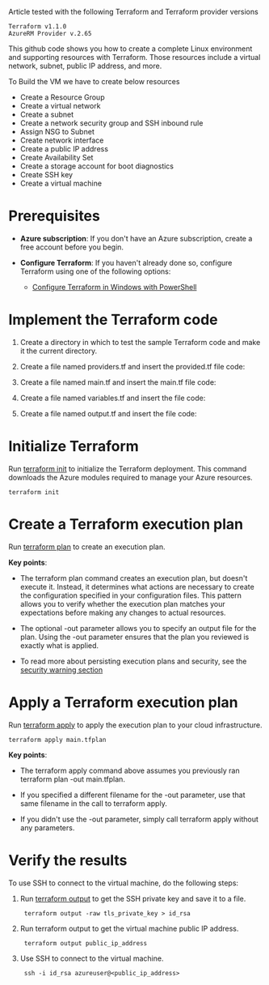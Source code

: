 Article tested with the following Terraform and Terraform provider versions

    Terraform v1.1.0
    AzureRM Provider v.2.65

This github code shows you how to create a complete Linux environment and supporting resources with Terraform. Those resources include a virtual network, subnet, public IP address, and more.

To Build the VM we have to create below resources

* Create a Resource Group
* Create a virtual network
* Create a subnet
* Create a network security group and SSH inbound rule
* Assign NSG to Subnet
* Create network interface
* Create a public IP address
* Create Availability Set
* Create a storage account for boot diagnostics
* Create SSH key
* Create a virtual machine

# Prerequisites

* <b>Azure subscription</b>: If you don't have an Azure subscription, create a free account before you begin.
* <b>Configure Terraform</b>: If you haven't already done so, configure Terraform using one of the following options:

    * [Configure Terraform in Windows with PowerShell](https://github.com/GhanshamMahajan/terraform-with-azure/blob/main/README.md)
    
# Implement the Terraform code

1. Create a directory in which to test the sample Terraform code and make it the current directory.

2. Create a file named providers.tf and insert the provided.tf file code:

3. Create a file named main.tf and insert the main.tf file code:

4. Create a file named variables.tf and insert the file code:

5. Create a file named output.tf and insert the file code:

# Initialize Terraform

Run [terraform init](https://www.terraform.io/docs/commands/init.html) to initialize the Terraform deployment. This command downloads the Azure modules required to manage your Azure resources.

    terraform init

# Create a Terraform execution plan

Run [terraform plan](https://www.terraform.io/docs/commands/plan.html) to create an execution plan.

<b>Key points</b>:

* The terraform plan command creates an execution plan, but doesn't execute it. Instead, it determines what actions are necessary to create the configuration specified in your configuration files. This pattern allows you to verify whether the execution plan matches your expectations before making any changes to actual resources.

* The optional -out parameter allows you to specify an output file for the plan. Using the -out parameter ensures that the plan you reviewed is exactly what is applied.

* To read more about persisting execution plans and security, see the [security warning section](https://www.terraform.io/docs/commands/plan.html#security-warning)

# Apply a Terraform execution plan

Run [terraform apply](https://www.terraform.io/docs/commands/apply.html) to apply the execution plan to your cloud infrastructure.

    terraform apply main.tfplan

<b>Key points</b>:

* The terraform apply command above assumes you previously ran terraform plan -out main.tfplan.

* If you specified a different filename for the -out parameter, use that same filename in the call to terraform apply.

* If you didn't use the -out parameter, simply call terraform apply without any parameters.


# Verify the results

To use SSH to connect to the virtual machine, do the following steps:

1. Run [terraform output](https://www.terraform.io/cli/commands/output) to get the SSH private key and save it to a file.

        terraform output -raw tls_private_key > id_rsa

2. Run terraform output to get the virtual machine public IP address.

        terraform output public_ip_address

3. Use SSH to connect to the virtual machine.

        ssh -i id_rsa azureuser@<public_ip_address>

